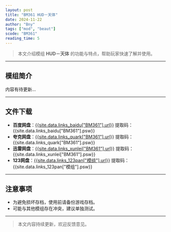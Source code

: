```yaml
---
layout: post
title: "BM361 HUD－天体"
date: 2024-11-22
author: "Bny"
tags: ["mod", "beaut"]
scode: "BM361"
reading_time: 5
---
```


> 本文介绍模组 **HUD－天体** 的功能与特点，帮助玩家快速了解并使用。

---

## 模组简介

内容有待更新...

---

## 文件下载
- **百度网盘**：[{{site.data.links_baidu["BM361"].url}}]({{site.data.links_baidu["BM361"].url}}) 提取码：{{site.data.links_baidu["BM361"].psw}}
- **夸克网盘**：[{{site.data.links_quark["BM361"].url}}]({{site.data.links_quark["BM361"].url}}) 提取码：{{site.data.links_quark["BM361"].psw}}
- **迅雷网盘**：[{{site.data.links_xunlei["BM361"].url}}]({{site.data.links_xunlei["BM361"].url}}) 提取码：{{site.data.links_xunlei["BM361"].psw}}
- **123网盘**：[{{site.data.links_123pan["模组"].url}}]({{site.data.links_123pan["模组"].url}}) 提取码：{{site.data.links_123pan["模组"].psw}}

---

## 注意事项
- 为避免损坏存档，使用前请备份游戏存档。
- 可能与其他模组存在冲突，建议单独测试。

---

> 本文内容持续更新，欢迎反馈意见。
